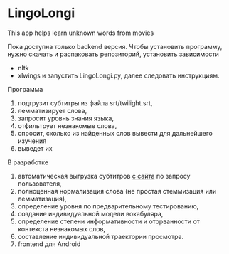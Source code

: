 # LingoLongi
This app helps learn unknown words from movies

Пока доступна только backend версия.
Чтобы установить программу, нужно скачать и распаковать репозиторий, установить зависимости
- nltk
- xlwings
и запустить LingoLongi.py, далее следовать инструкциям.

Программа
1) подгрузит субтитры из файла srt/twilight.srt,
2) лемматизирует слова,
3) запросит уровнь знания языка,
4) отфильтрует незнакомые слова,
5) спросит, сколько из найденных слов вывести для дальнейшего изучения
6) выведет их

В разработке
1) автоматическая выгрузка субтитров [с сайта](my-subs.co) по запросу пользователя,
2) полноценная нормализация слова (не простая стеммизация или лемматизация),
3) определение уровня по предварительному тестированию,
4) создание индивидуальной модели вокабуляра,
5) определение степени информативности и оторванности от контекста незнакомых слов,
6) составление индивидуальной траектории просмотра.
7) frontend для Android

